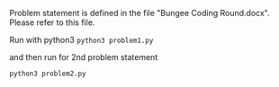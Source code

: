 Problem statement is defined in the file "Bungee Coding Round.docx". Please refer to this file. 

Run with python3
`python3 problem1.py`

and then run for 2nd problem statement

`python3 problem2.py`